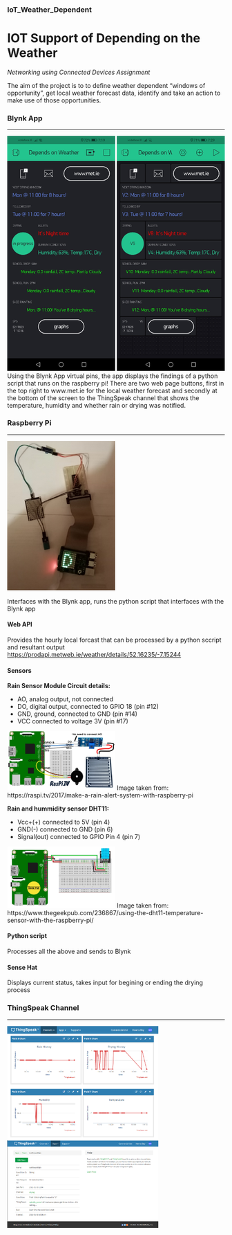 ### IoT_Weather_Dependent

# IOT Support of Depending on the Weather

*Networking using Connected Devices Assignment*

The aim of the project is to to define weather dependent “windows of opportunity”, get local weather forecast data, identify and take an action to make use of those opportunities.

### Blynk App
------------

<p>
<img src="https://github.com/KathleenMK/IoT_Weather_Dependent/blob/master/images/Screenshot_blynk.jpg?raw=true" alt="BlynkScreenShot" width="250"/>
<img src="https://github.com/KathleenMK/IoT_Weather_Dependent/blob/master/images/Screenshot_blynk_off.jpg?raw=true" alt="BlynkScreenShotOff" width="250"/>
Using the Blynk App virtual pins, the app displays the findings of a python script that runs on the raspberry pi!
There are two web page buttons, first in the top right to www.met.ie for the local weather forecast and secondly at the bottom of the screen to the ThingSpeak channel that shows the temperature, humidity and whether rain or drying was notified.
</p>

### Raspberry Pi
---------------

<img src="https://github.com/KathleenMK/IoT_Weather_Dependent/blob/master/images/pi.jpg" alt="BlynkScreenShotOff" width="250"/>

Interfaces with the Blynk app, runs the python script that interfaces with the Blynk app

#### Web API
Provides the hourly local forcast that can be processed by a python sccript and resultant output
https://prodapi.metweb.ie/weather/details/52.16235/-7.15244


#### Sensors

__Rain Sensor Module Circuit details:__
- AO, analog output, not connected 
- DO, digital output, connected to GPIO 18 (pin #12)
- GND, ground, connected to GND (pin #14)
- VCC connected to voltage 3V (pin #17)

<p>
<img src="https://github.com/KathleenMK/IoT_Weather_Dependent/blob/master/images/rainSensor_wiring.png" width="250"/>
  Image taken from: https://raspi.tv/2017/make-a-rain-alert-system-with-raspberry-pi
</p>

__Rain and hummidity sensor DHT11:__
- Vcc+(+) connected to 5V (pin 4)
- GND(-) connected to GND (pin 6)
- Signal(out) connected to GPIO Pin 4 (pin 7)

<p>
<img src="https://github.com/KathleenMK/IoT_Weather_Dependent/blob/master/images/dht11_wiring.png" width="250"/>
  Image taken from: https://www.thegeekpub.com/236867/using-the-dht11-temperature-sensor-with-the-raspberry-pi/
</p>
  
#### Python script
Processes all the above and sends to Blynk

#### Sense Hat
Displays current status, takes input for begining or ending the drying process


### ThingSpeak Channel
---------------------
<img src="https://github.com/KathleenMK/IoT_Weather_Dependent/blob/master/images/thingspeak.png" alt="ThingSpeakCharts" width="350"/>
<img src="https://github.com/KathleenMK/IoT_Weather_Dependent/blob/master/images/thingtweet.png" alt="ThingTweet" width="350"/>
